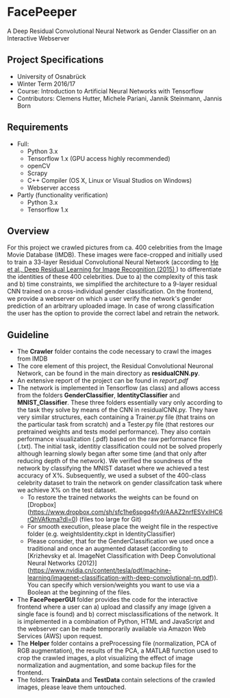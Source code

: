 # FacePeeper
A Deep Residual Convolutional Neural Network as Gender Classifier on an Interactive Webserver

## Project Specifications 
- University of Osnabrück
- Winter Term 2016/17
- Course: Introduction to Artificial Neural Networks with Tensorflow
- Contributors: Clemens Hutter, Michele Pariani, Jannik Steinmann, Jannis Born


## Requirements
- Full: 
  * Python 3.x
  * Tensorflow 1.x (GPU access highly recommended)
  * openCV
  * Scrapy
  * C++ Compiler (OS X, Linux or Visual Studios on Windows)
  * Webserver access
- Partly (functionality verification)
  * Python 3.x
  * Tensorflow 1.x
  
 
 
## Overview
For this project we crawled pictures from ca. 400 celebrities from the Image Movie Database (IMDB). These images were 
face-cropped and initially used to train a 33-layer Residual Convolutional Neural Network (according to 
[He et al., Deep Residual Learning for Image Recognition (2015) ](https://arxiv.org/pdf/1512.03385.pdf)) to differentiate
the identities of these 400 celebrities. Due to a) the complexity of this task and b) time constraints, we simplified the 
architecture to a 9-layer residual CNN trained on a cross-individual gender classification. On the frontend, we provide
a webserver on which a user verify the network's gender prediction of an arbitrary uploaded image. In case of wrong 
classification the user has the option to provide the correct label and retrain the network.

## Guideline
- The **Crawler** folder contains the code necessary to crawl the images from IMDB
- The core element of this project, the Residual Convolutional Neuronal Network, can be found in the main directory as 
**residualCNN.py**.
- An extensive report of the project can be found in *report.pdf* 
- The network is implemented in Tensorflow (as class) and allows access from the folders **GenderClassifier**, 
**IdentityClassifier** and **MNIST_Classifier**. These three folders essentially vary only according to the task they solve
by means of the CNN in residualCNN.py. They have very similar structures, each containing a Trainer.py file 
(that trains on the particular task from scratch) and a Tester.py file (that restores our pretrained weights and tests model
performance). They also contain performance visualization (.pdf) based on the raw performance files (.txt). The initial task,
identitiy classification could not be solved properly although learning slowly began after some time (and that only after reducing
depth of the network). We verified the soundness of the network by classifying the MNIST dataset where we achieved a test 
accuracy of X%. Subsequently, we used a subset of the 400-class celebrity dataset to train the network on gender classifcation
task where we achieve X% on the test dataset.
  * To restore the trained networks the weights can be found on [Dropbox] (https://www.dropbox.com/sh/sfc1he6spgq4fv9/AAAZ2nrfESVxIHC6rQhVAfkma?dl=0)
  (files too large for Git)
  * For smooth execution, please place the weight file in the respective folder (e.g. weightsIdentity.ckpt in IdentityClassifier)
  * Please consider, that for the GenderClassification we used once a traditional and once an augmented dataset (according to
  [Krizhevsky et al. ImageNet Classification with Deep Convolutional Neural Networks (2012)] 
  (https://www.nvidia.cn/content/tesla/pdf/machine-learning/imagenet-classification-with-deep-convolutional-nn.pdf)). You can
  specify which version/weights you want to use via a Boolean at the beginning of the files.
- The **FacePeeperGUI** folder provides the code for the interactive frontend where a user can a) upload and classify any image
(given a single face is found) and b) correct misclassifications of the network. It is implemented in a combination
of Python, HTML and JavaScript and the webserver can be made temporarily available via Amazon Web Services (AWS) upon request.
- The **Helper** folder contains a preProcessing file (normalization, PCA of RGB augmentation), the results of the PCA, 
a MATLAB function used to crop the crawled images, a plot visualizing the effect of image normalization and augmentation, 
and some backup files for the frontend.
- The folders **TrainData** and **TestData** contain selections of the crawled images, please leave them untouched.

  
  
  
  
  
  
  
